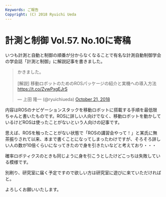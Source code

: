 ```yaml
---
Keywords: ご報告
Copyright: (C) 2018 Ryuichi Ueda
---
```


# 計測と制御 Vol.57. No.10に寄稿

いつも計測と自動と制御の順番が分からなくなることで有名な計測自動制御学会の学会誌「計測と制御」に解説記事を書きました。

<blockquote class="twitter-tweet" data-partner="tweetdeck"><p lang="ja" dir="ltr">かきました。<br><br>[解説] 移動ロボットのためのROSパッケージの紹介と実機への導入方法<a href="https://t.co/ZvwPxgEJrS">https://t.co/ZvwPxgEJrS</a></p>&mdash; 上田 隆一 (@ryuichiueda) <a href="https://twitter.com/ryuichiueda/status/1053831917710139399?ref_src=twsrc%5Etfw">October 21, 2018</a></blockquote>
<script async src="https://platform.twitter.com/widgets.js" charset="utf-8"></script>

内容はROSのナビゲーションスタックを移動ロボットに搭載する手順を最低限ちゃんと書いたものです。ROSに詳しい人向けでなく、移動ロボットを動かしているけどROSは使ったことがないという人向けの記事です。

思えば、ROSを触ったことがない状態で「ROSの講習会やって！」と某氏に無茶振りされて以来、本まで書くことになってしまったわけですが、そろそろ詳しい人の数が10倍くらいになってきたので身を引きたいなどと考えており・・・

確率ロボティクスのときも同じように身を引こうとしたけどこっちは失敗している模様です。

別刷り、研究室に届く予定ですので欲しい方は研究室に遊びに来ていただければと。


よろしくお願いいたします。
